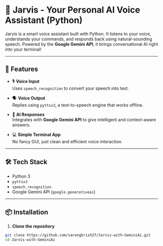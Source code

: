 # 🧠 Jarvis - Your Personal AI Voice Assistant (Python)

Jarvis is a smart voice assistant built with Python. It listens to your voice, understands your commands, and responds back using natural-sounding speech. Powered by the **Google Gemini API**, it brings conversational AI right into your terminal!

---

## 🚀 Features

- 🎙️ **Voice Input**  
  Uses `speech_recognition` to convert your speech into text.

- 🗣️ **Voice Output**  
  Replies using `pyttsx3`, a text-to-speech engine that works offline.

- 🤖 **AI Responses**  
  Integrates with **Google Gemini API** to give intelligent and context-aware answers.

- 💻 **Simple Terminal App**  
  No fancy GUI, just clean and efficient voice interaction.

---

## 🛠️ Tech Stack

- Python 3  
- `pyttsx3`  
- `speech_recognition`  
- Google Gemini API (`google.generativeai`)

---

## 📦 Installation

1. **Clone the repository**

```bash
git clone https://github.com/sarangkrish27/Jarvis-with-GeminiAi.git
cd Jarvis-with-GeminiAi
